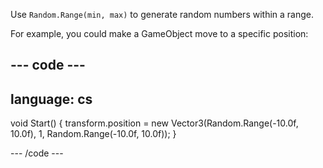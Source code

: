 Use `Random.Range(min, max)` to generate random numbers within a range.

For example, you could make a GameObject move to a specific position:

--- code ---
---
language: cs
---

void Start()
{ transform.position = new Vector3(Random.Range(-10.0f, 10.0f), 1, Random.Range(-10.0f, 10.0f)); }

--- /code ---

